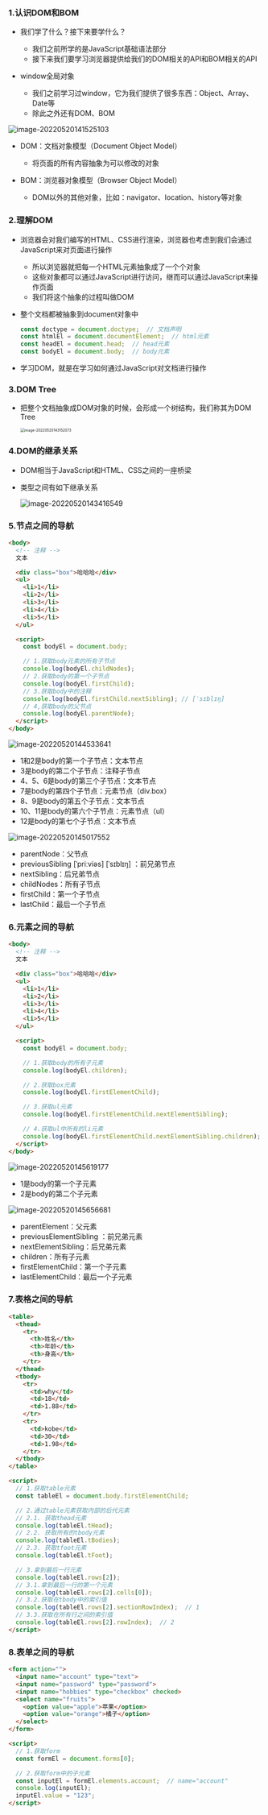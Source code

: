 ### 1.认识DOM和BOM

- 我们学了什么？接下来要学什么？
  - 我们之前所学的是JavaScript基础语法部分
  - 接下来我们要学习浏览器提供给我们的DOM相关的API和BOM相关的API

- window全局对象

  - 我们之前学习过window，它为我们提供了很多东西：Object、Array、Date等
  - 除此之外还有DOM、BOM

![image-20220520141525103](images/image-20220520141525103.png)

- DOM：文档对象模型（Document Object Model）
  
  - 将页面的所有内容抽象为可以修改的对象
- BOM：浏览器对象模型（Browser Object Model）
  
  - DOM以外的其他对象，比如：navigator、location、history等对象

### 2.理解DOM

- 浏览器会对我们编写的HTML、CSS进行渲染，浏览器也考虑到我们会通过JavaScript来对页面进行操作

  - 所以浏览器就把每一个HTML元素抽象成了一个个对象
  - 这些对象都可以通过JavaScript进行访问，继而可以通过JavaScript来操作页面
  - 我们将这个抽象的过程叫做DOM

- 整个文档都被抽象到document对象中

  ```js
  const doctype = document.doctype;  // 文档声明
  const htmlEl = document.documentElement;  // html元素
  const headEl = document.head;  // head元素
  const bodyEl = document.body;  // body元素
  ```

- 学习DOM，就是在学习如何通过JavaScript对文档进行操作

### 3.DOM Tree

- 把整个文档抽象成DOM对象的时候，会形成一个树结构，我们称其为DOM Tree

  <img src="images/image-20220520143152073.png" alt="image-20220520143152073" style="zoom: 50%;" />

### 4.DOM的继承关系

- DOM相当于JavaScript和HTML、CSS之间的一座桥梁

- 类型之间有如下继承关系

  ![image-20220520143416549](images/image-20220520143416549.png)

### 5.节点之间的导航

```html
<body>
  <!-- 注释 -->
  文本

  <div class="box">哈哈哈</div>
  <ul>
    <li>1</li>
    <li>2</li>
    <li>3</li>
    <li>4</li>
    <li>5</li>
  </ul>

  <script>
    const bodyEl = document.body;

    // 1.获取body元素的所有子节点
    console.log(bodyEl.childNodes);
    // 2.获取body的第一个子节点
    console.log(bodyEl.firstChild);
    // 3.获取body中的注释
    console.log(bodyEl.firstChild.nextSibling); // [ˈsɪblɪŋ] 
    // 4,获取body的父节点
    console.log(bodyEl.parentNode);
  </script>
</body>
```

![image-20220520144533641](images/image-20220520144533641.png)

- 1和2是body的第一个子节点：文本节点
- 3是body的第二个子节点：注释子节点
- 4、5、6是body的第三个子节点：文本节点
- 7是body的第四个子节点：元素节点（div.box）
- 8、9是body的第五个子节点：文本节点
- 10、11是body的第六个子节点：元素节点（ul）
- 12是body的第七个子节点：文本节点

![image-20220520145017552](images/image-20220520145017552.png)

- parentNode：父节点
- previousSibling [ˈpriːviəs]  [ˈsɪblɪŋ] ：前兄弟节点
- nextSibling：后兄弟节点
- childNodes：所有子节点
- firstChild：第一个子节点
- lastChild：最后一个子节点

### 6.元素之间的导航

```html
<body>
  <!-- 注释 -->
  文本

  <div class="box">哈哈哈</div>
  <ul>
    <li>1</li>
    <li>2</li>
    <li>3</li>
    <li>4</li>
    <li>5</li>
  </ul>

  <script>
    const bodyEl = document.body;

    // 1.获取body的所有子元素
    console.log(bodyEl.children);

    // 2.获取box元素
    console.log(bodyEl.firstElementChild);

    // 3.获取ul元素
    console.log(bodyEl.firstElementChild.nextElementSibling);

    // 4.获取ul中所有的li元素
    console.log(bodyEl.firstElementChild.nextElementSibling.children);
  </script>
</body>
```

![image-20220520145619177](images/image-20220520145619177.png)

- 1是body的第一个子元素
- 2是body的第二个子元素

![image-20220520145656681](images/image-20220520145656681.png)

- parentElement：父元素
- previousElementSibling ：前兄弟元素
- nextElementSibling：后兄弟元素
- children：所有子元素
- firstElementChild：第一个子元素
- lastElementChild：最后一个子元素

### 7.表格之间的导航

```html
<table>
  <thead>
    <tr>
      <th>姓名</th>
      <th>年龄</th>
      <th>身高</th>
    </tr>
  </thead>
  <tbody>
    <tr>
      <td>why</td>
      <td>18</td>
      <td>1.88</td>
    </tr>
    <tr>
      <td>kobe</td>
      <td>30</td>
      <td>1.98</td>
    </tr>
  </tbody>
</table>

<script>
  // 1.获取table元素
  const tableEl = document.body.firstElementChild;

  // 2.通过table元素获取内部的后代元素
  // 2.1. 获取thead元素
  console.log(tableEl.tHead);
  // 2.2. 获取所有的tbody元素
  console.log(tableEl.tBodies);
  // 2.3. 获取tfoot元素
  console.log(tableEl.tFoot);

  // 3.拿到最后一行元素
  console.log(tableEl.rows[2]);
  // 3.1.拿到最后一行的第一个元素
  console.log(tableEl.rows[2].cells[0]);
  // 3.2.获取在tbody中的索引值
  console.log(tableEl.rows[2].sectionRowIndex);  // 1
  // 3.3.获取在所有行之间的索引值
  console.log(tableEl.rows[2].rowIndex);  // 2
</script>
```

### 8.表单之间的导航

```html
<form action="">
  <input name="account" type="text">
  <input name="password" type="password">
  <input name="hobbies" type="checkbox" checked>
  <select name="fruits">
    <option value="apple">苹果</option>
    <option value="orange">橘子</option>
  </select>
</form>

<script>
  // 1.获取form
  const formEl = document.forms[0];

  // 2.获取form中的子元素
  const inputEl = formEl.elements.account;  // name="account"
  console.log(inputEl);
  inputEl.value = "123";
</script>
```

